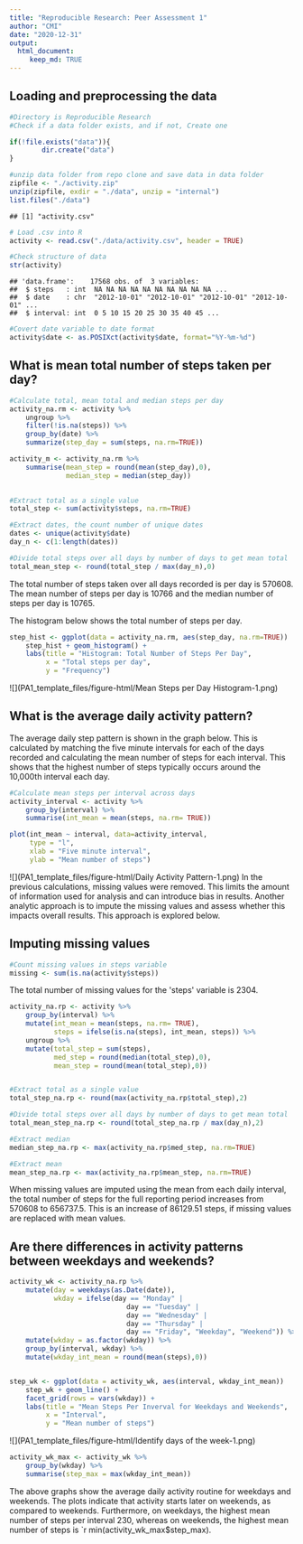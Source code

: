 ```yaml
---
title: "Reproducible Research: Peer Assessment 1"
author: "CMI"
date: "2020-12-31"
output:
  html_document:
     keep_md: TRUE
---
```






## Loading and preprocessing the data

```r
#Directory is Reproducible Research
#Check if a data folder exists, and if not, Create one

if(!file.exists("data")){
        dir.create("data")
}

#unzip data folder from repo clone and save data in data folder
zipfile <- "./activity.zip"
unzip(zipfile, exdir = "./data", unzip = "internal")
list.files("./data")
```

```
## [1] "activity.csv"
```

```r
# Load .csv into R
activity <- read.csv("./data/activity.csv", header = TRUE)

#Check structure of data
str(activity)
```

```
## 'data.frame':	17568 obs. of  3 variables:
##  $ steps   : int  NA NA NA NA NA NA NA NA NA NA ...
##  $ date    : chr  "2012-10-01" "2012-10-01" "2012-10-01" "2012-10-01" ...
##  $ interval: int  0 5 10 15 20 25 30 35 40 45 ...
```

```r
#Covert date variable to date format
activity$date <- as.POSIXct(activity$date, format="%Y-%m-%d")
```



## What is mean total number of steps taken per day?

```r
#Calculate total, mean total and median steps per day 
activity_na.rm <- activity %>% 
    ungroup %>% 
    filter(!is.na(steps)) %>% 
    group_by(date) %>% 
    summarize(step_day = sum(steps, na.rm=TRUE))

activity_m <- activity_na.rm %>% 
    summarise(mean_step = round(mean(step_day),0),
              median_step = median(step_day))
           

#Extract total as a single value
total_step <- sum(activity$steps, na.rm=TRUE)

#Extract dates, the count number of unique dates
dates <- unique(activity$date)
day_n <- c(1:length(dates))

#Divide total steps over all days by number of days to get mean total
total_mean_step <- round(total_step / max(day_n),0)
```

The total number of steps taken over all days recorded is per day is 570608. The mean number of steps per day is 10766 and the median number of steps per day is 10765.

The histogram below shows the total number of steps per day.

```r
step_hist <- ggplot(data = activity_na.rm, aes(step_day, na.rm=TRUE)) 
    step_hist + geom_histogram() + 
    labs(title = "Histogram: Total Number of Steps Per Day",
         x = "Total steps per day",
         y = "Frequency")   
```

![](PA1_template_files/figure-html/Mean Steps per Day Histogram-1.png)<!-- -->




## What is the average daily activity pattern?

The average daily step pattern is shown in the graph below. This is calculated by matching the five minute intervals for each of the days recorded and calculating the mean number of steps for each interval. This shows that the highest number of steps typically occurs around the 10,000th interval each day. 


```r
#Calculate mean steps per interval across days
activity_interval <- activity %>% 
    group_by(interval) %>% 
    summarise(int_mean = mean(steps, na.rm= TRUE))

plot(int_mean ~ interval, data=activity_interval,
     type = "l", 
     xlab = "Five minute interval",
     ylab = "Mean number of steps")
```

![](PA1_template_files/figure-html/Daily Activity Pattern-1.png)<!-- -->
In the previous calculations, missing values were removed. This limits the amount of information used for analysis and can introduce bias in results. Another analytic approach is to impute the missing values and assess whether this impacts overall results. This approach is explored below. 

## Imputing missing values


```r
#Count missing values in steps variable
missing <- sum(is.na(activity$steps))
```
The total number of missing values for the 'steps' variable is 2304.


```r
activity_na.rp <- activity %>% 
    group_by(interval) %>% 
    mutate(int_mean = mean(steps, na.rm= TRUE),
           steps = ifelse(is.na(steps), int_mean, steps)) %>% 
    ungroup %>% 
    mutate(total_step = sum(steps),
           med_step = round(median(total_step),0),
           mean_step = round(mean(total_step),0))


#Extract total as a single value
total_step_na.rp <- round(max(activity_na.rp$total_step),2)

#Divide total steps over all days by number of days to get mean total
total_mean_step_na.rp <- round(total_step_na.rp / max(day_n),2)

#Extract median
median_step_na.rp <- max(activity_na.rp$med_step, na.rm=TRUE)

#Extract mean
mean_step_na.rp <- max(activity_na.rp$mean_step, na.rm=TRUE)
```

When missing values are imputed using the mean from each daily interval, the total number of steps for the full reporting period increases from 570608 to 656737.5. This is an increase of 86129.51 steps, if missing values are replaced with mean values. 

## Are there differences in activity patterns between weekdays and weekends?


```r
activity_wk <- activity_na.rp %>%
    mutate(day = weekdays(as.Date(date)), 
           wkday = ifelse(day == "Monday" |
                             day == "Tuesday" |
                             day == "Wednesday" |
                             day == "Thursday" |
                             day == "Friday", "Weekday", "Weekend")) %>% 
    mutate(wkday = as.factor(wkday)) %>% 
    group_by(interval, wkday) %>% 
    mutate(wkday_int_mean = round(mean(steps),0))


step_wk <- ggplot(data = activity_wk, aes(interval, wkday_int_mean)) 
    step_wk + geom_line() + 
    facet_grid(rows = vars(wkday)) +
    labs(title = "Mean Steps Per Inverval for Weekdays and Weekends",
         x = "Interval",
         y = "Mean number of steps")      
```

![](PA1_template_files/figure-html/Identify days of the week-1.png)<!-- -->

```r
activity_wk_max <- activity_wk %>% 
    group_by(wkday) %>% 
    summarise(step_max = max(wkday_int_mean))
```
The above graphs show the average daily activity routine for weekdays and weekends. The plots indicate that activity starts later on weekends, as compared to weekends. Furthermore, on weekdays, the highest mean number of steps per interval 230, whereas on weekends, the highest mean number of steps is `r min(activity_wk_max$step_max).
